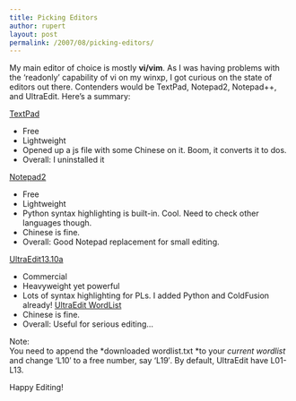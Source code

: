 ```yaml
---
title: Picking Editors
author: rupert
layout: post
permalink: /2007/08/picking-editors/
---
```

My main editor of choice is mostly **vi/vim**. As I was having problems with the &#8216;readonly&#8217; capability of vi on my winxp, I got curious on the state of editors out there. Contenders would be TextPad, Notepad2, Notepad++, and UltraEdit. Here&#8217;s a summary:

[TextPad][1]

*   Free
*   Lightweight
*   Opened up a js file with some Chinese on it. Boom, it converts it to dos.
*   Overall: I uninstalled it

[Notepad2][2]

*   Free
*   Lightweight
*   Python syntax highlighting is built-in. Cool. Need to check other languages though.
*   Chinese is fine.
*   Overall: Good Notepad replacement for small editing.

[UltraEdit13.10a][3]

*   Commercial
*   Heavyweight yet powerful
*   Lots of syntax highlighting for PLs. I added Python and ColdFusion already! [UltraEdit WordList][4]
*   Chinese is fine.
*   Overall: Useful for serious editing&#8230;

Note:  
You need to append the *downloaded wordlist.txt *to your *current wordlist* and change &#8216;L10&#8242; to a free number, say &#8216;L19&#8242;. By default, UltraEdit have L01-L13.

Happy Editing!

 [1]: http://www.textpad.com/
 [2]: http://www.flos-freeware.ch/notepad2.html
 [3]: http://www.ultraedit.com/
 [4]: http://www.ultraedit.com/index.php?name=Content&#038;pa=showpage&#038;pid=40